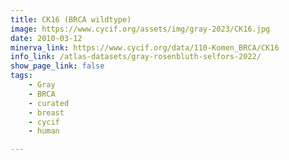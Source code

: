 ```yaml
---
title: CK16 (BRCA wildtype)
image: https://www.cycif.org/assets/img/gray-2023/CK16.jpg
date: 2010-03-12
minerva_link: https://www.cycif.org/data/110-Komen_BRCA/CK16
info_link: /atlas-datasets/gray-rosenbluth-selfors-2022/
show_page_link: false
tags:
    - Gray
    - BRCA
    - curated
    - breast
    - cycif
    - human

---
```

